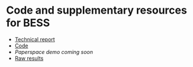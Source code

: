 # Code and supplementary resources for BESS

 - [Technical report](https://arxiv.org/abs/2211.12281)
 - [Code](https://github.com/graphcore/distributed-kge-poplar)
 - _Paperspace demo coming soon_
 - [Raw results](https://github.com/graphcore/distributed-kge-poplar/blob/resources/2022-ogb-submission/configs_and_results.json)
